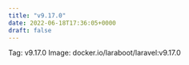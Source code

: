 ```yaml
---
title: "v9.17.0"
date: 2022-06-18T17:36:05+0000
draft: false
---
```


Tag: v9.17.0
Image: docker.io/laraboot/laravel:v9.17.0
